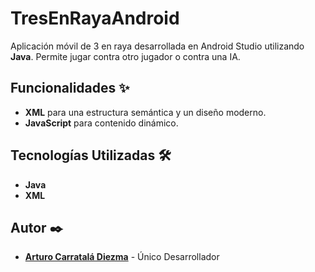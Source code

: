 # TresEnRayaAndroid
Aplicación móvil de 3 en raya desarrollada en Android Studio utilizando **Java**. 
Permite jugar contra otro jugador o contra una IA.

## Funcionalidades ✨
- **XML** para una estructura semántica y un diseño moderno.
- **JavaScript** para contenido dinámico.

## Tecnologías Utilizadas 🛠️
- **Java**
- **XML**

## Autor ✒️
- **[Arturo Carratalá Diezma](https://github.com/acarratala03)** - Único Desarrollador 
